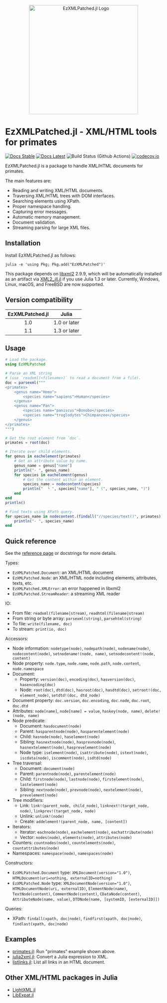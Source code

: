 <p align="center"><img src="/docs/EzXMLPatched.jl.png" alt="EzXMLPatched.jl Logo" width="350" /></p>

EzXMLPatched.jl - XML/HTML tools for primates
======================================

[![Docs Stable][docs-stable-img]][docs-stable-url]
[![Docs Latest][docs-latest-img]][docs-latest-url]
![Build Status (Github Actions)](https://github.com/aminya/EzXMLPatched.jl/workflows/CI/badge.svg)
[![codecov.io][codecov-img]][codecov-url]

EzXMLPatched.jl is a package to handle XML/HTML documents for primates.

The main features are:
* Reading and writing XML/HTML documents.
* Traversing XML/HTML trees with DOM interfaces.
* Searching elements using XPath.
* Proper namespace handling.
* Capturing error messages.
* Automatic memory management.
* Document validation.
* Streaming parsing for large XML files.

Installation
------------

Install EzXMLPatched.jl as follows:
```
julia -e 'using Pkg; Pkg.add("EzXMLPatched")'
```

This package depends on [libxml2](http://xmlsoft.org/) 2.9.9, which will be automatically installed as an artifact via [XML2_jll.jl](https://github.com/JuliaBinaryWrappers/XML2_jll.jl) if you use Julia 1.3 or later.
Currently, Windows, Linux, macOS, and FreeBSD are now supported.

Version compatibility
---------------------

| EzXMLPatched.jl | Julia        |
|:--------:|:------------:|
| 1.0      | 1.0 or later |
| 1.1      | 1.3 or later |

Usage
-----

```julia
# Load the package.
using EzXMLPatched

# Parse an XML string
# (use `readxml(<filename>)` to read a document from a file).
doc = parsexml("""
<primates>
    <genus name="Homo">
        <species name="sapiens">Human</species>
    </genus>
    <genus name="Pan">
        <species name="paniscus">Bonobo</species>
        <species name="troglodytes">Chimpanzee</species>
    </genus>
</primates>
""")

# Get the root element from `doc`.
primates = root(doc)

# Iterate over child elements.
for genus in eachelement(primates)
    # Get an attribute value by name.
    genus_name = genus["name"]
    println("- ", genus_name)
    for species in eachelement(genus)
        # Get the content within an element.
        species_name = nodecontent(species)
        println("  └ ", species["name"], " (", species_name, ")")
    end
end
println()

# Find texts using XPath query.
for species_name in nodecontent.(findall("//species/text()", primates))
    println("- ", species_name)
end
```

Quick reference
---------------

See the [reference page](https://bicycle1885.github.io/EzXMLPatched.jl/stable/reference/) or docstrings for more details.

Types:
* `EzXMLPatched.Document`: an XML/HTML document
* `EzXMLPatched.Node`: an XML/HTML node including elements, attributes, texts, etc.
* `EzXMLPatched.XMLError`: an error happened in libxml2
* `EzXMLPatched.StreamReader`: a streaming XML reader

IO:
* From file: `readxml(filename|stream)`, `readhtml(filename|stream)`
* From string or byte array: `parsexml(string)`, `parsehtml(string)`
* To file: `write(filename, doc)`
* To stream: `print(io, doc)`

Accessors:
* Node information: `nodetype(node)`, `nodepath(node)`, `nodename(node)`, `nodecontent(node)`, `setnodename!(node, name)`, `setnodecontent!(node, content)`
* Node property: `node.type`, `node.name`, `node.path`, `node.content`, `node.namespace`
* Document:
    - Property: `version(doc)`, `encoding(doc)`, `hasversion(doc)`, `hasencoding(doc)`
    - Node: `root(doc)`, `dtd(doc)`, `hasroot(doc)`, `hasdtd(doc)`, `setroot!(doc, element_node)`, `setdtd!(doc, dtd_node)`
* Document property: `doc.version`, `doc.encoding`, `doc.node`, `doc.root`, `doc.dtd`
* Attributes: `node[name]`, `node[name] = value`, `haskey(node, name)`, `delete!(node, name)`
* Node predicate:
    * Document: `hasdocument(node)`
    * Parent: `hasparentnode(node)`, `hasparentelement(node)`
    * Child: `hasnode(node)`, `haselement(node)`
    * Sibling: `hasnextnode(node)`, `hasprevnode(node)`, `hasnextelement(node)`, `hasprevelement(node)`
    * Node type: `iselement(node)`, `isattribute(node)`, `istext(node)`, `iscdata(node)`, `iscomment(node)`, `isdtd(node)`
* Tree traversal:
    * Document: `document(node)`
    * Parent: `parentnode(node)`, `parentelement(node)`
    * Child: `firstnode(node)`, `lastnode(node)`, `firstelement(node)`, `lastelement(node)`
    * Sibling: `nextnode(node)`, `prevnode(node)`, `nextelement(node)`, `prevelement(node)`
* Tree modifiers:
    * Link: `link!(parent_node, child_node)`, `linknext!(target_node, node)`, `linkprev!(target_node, node)`
    * Unlink: `unlink!(node)`
    * Create: `addelement!(parent_node, name, [content])`
* Iterators:
    * Iterator: `eachnode(node)`, `eachelement(node)`, `eachattribute(node)`
    * Vector: `nodes(node)`, `elements(node)`, `attributes(node)`
* Counters: `countnodes(node)`, `countelements(node)`, `countattributes(node)`
* Namespaces: `namespace(node)`, `namespaces(node)`

Constructors:
* `EzXMLPatched.Document` type: `XMLDocument(version="1.0")`, `HTMLDocument(uri=nothing, externalID=nothing)`
* `EzXMLPatched.Node` type: `XMLDocumentNode(version="1.0")`, `HTMLDocumentNode(uri, externalID)`, `ElementNode(name)`, `TextNode(content)`, `CommentNode(content)`, `CDataNode(content)`, `AttributeNode(name, value)`, `DTDNode(name, [systemID, [externalID]])`

Queries:
* XPath: `findall(xpath, doc|node)`, `findfirst(xpath, doc|node)`, `findlast(xpath, doc|node)`

Examples
--------

* [primates.jl](/example/primates.jl): Run "primates" example shown above.
* [julia2xml.jl](/example/julia2xml.jl): Convert a Julia expression to XML.
* [listlinks.jl](/example/listlinks.jl): List all links in an HTML document.

Other XML/HTML packages in Julia
--------------------------------

* [LightXML.jl](https://github.com/JuliaIO/LightXML.jl)
* [LibExpat.jl](https://github.com/amitmurthy/LibExpat.jl)

[docs-stable-img]: https://img.shields.io/badge/docs-stable-blue.svg
[docs-stable-url]: https://bicycle1885.github.io/EzXMLPatched.jl/stable
[docs-latest-img]: https://img.shields.io/badge/docs-latest-blue.svg
[docs-latest-url]: https://bicycle1885.github.io/EzXMLPatched.jl/latest
[travisci-img]: https://travis-ci.org/bicycle1885/EzXMLPatched.jl.svg?branch=master
[travisci-url]: https://travis-ci.org/bicycle1885/EzXMLPatched.jl
[appveyor-img]: https://ci.appveyor.com/api/projects/status/n5d7o2mmy8ckdjc8?svg=true
[appveyor-url]: https://ci.appveyor.com/project/bicycle1885/ezxml-jl
[codecov-img]: http://codecov.io/github/bicycle1885/EzXMLPatched.jl/coverage.svg?branch=master
[codecov-url]: http://codecov.io/github/bicycle1885/EzXMLPatched.jl?branch=master
